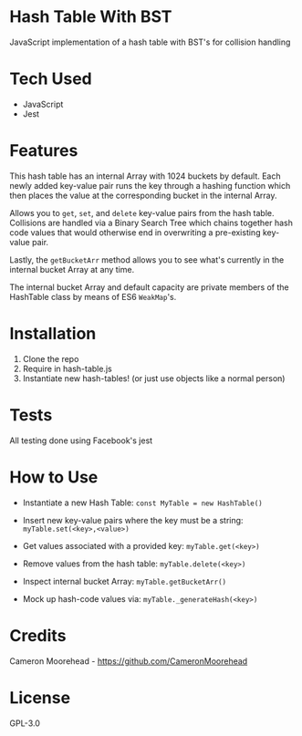 # Hash Table With BST

JavaScript implementation of a hash table with BST's for collision handling

# Tech Used

- JavaScript
- Jest

# Features

This hash table has an internal Array with 1024 buckets by default. Each newly
added key-value pair runs the key through a hashing function which then places
the value at the corresponding bucket in the internal Array.

Allows you to `get`, `set`, and `delete` key-value pairs from the hash table.
Collisions are handled via a Binary Search Tree which chains together hash code
values that would otherwise end in overwriting a pre-existing key-value pair.

Lastly, the `getBucketArr` method allows you to see what's currently in the
internal bucket Array at any time.

The internal bucket Array and default capacity are private members of the
HashTable class by means of ES6 `WeakMap`'s.

# Installation

1. Clone the repo
2. Require in hash-table.js
3. Instantiate new hash-tables! (or just use objects like a normal person)

# Tests

All testing done using Facebook's jest

# How to Use

- Instantiate a new Hash Table: `const MyTable = new HashTable()`

- Insert new key-value pairs where the key must be a string: `myTable.set(<key>,<value>)`

- Get values associated with a provided key: `myTable.get(<key>)`

- Remove values from the hash table: `myTable.delete(<key>)`

- Inspect internal bucket Array: `myTable.getBucketArr()`

- Mock up hash-code values via: `myTable._generateHash(<key>)`

# Credits

Cameron Moorehead - https://github.com/CameronMoorehead

# License

GPL-3.0
